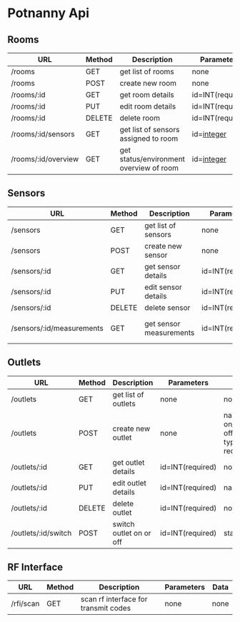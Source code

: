 # Potnanny Api

## Rooms
| URL           | Method    | Description  | Parameters | Data |
| ------------- | --------- | ------------ | ---------- | ---- |
| /rooms        | GET       | get list of rooms  | none  | none |
| /rooms        | POST      | create new room    | none  | name=STR(required) |
| /rooms/:id    | GET       | get room details   | id=INT(required) | none |
| /rooms/:id    | PUT       | edit room details  | id=INT(required) | name=STR(required)  |
| /rooms/:id    | DELETE    | delete room        | id=INT(required) | none |
| /rooms/:id/sensors | GET    |  get list of sensors assigned to room  | id=[integer](required) | none |
| /rooms/:id/overview | GET    |  get status/environment overview of room  | id=[integer](required) | none |


## Sensors
| URL           | Method    | Description  | Parameters | Data |
| ------------- | --------- | ------------ | ---------- | ---- |
| /sensors      | GET       | get list of sensors  | none  | none |
| /sensors      | POST      | create new sensor    | none  | name=STR(required), room_id=INT(optional) |
| /sensors/:id  | GET       | get sensor details   | id=INT(required) | none |
| /sensors/:id  | PUT       | edit sensor details  | id=INT(required) | name=STR(required), room_id=INT(optional) |
| /sensors/:id  | DELETE    | delete sensor       | id=INT(required) | none |
| /sensors/:id/measurements | GET | get sensor measurements | id=INT(required) | latest=BOOL, start=STR(start time), end=STR(end time) |


## Outlets
| URL           | Method    | Description  | Parameters | Data |
| ------------- | --------- | ------------ | ---------- | ---- |
| /outlets      | GET       | get list of outlets  | none  | none |
| /outlets      | POST      | create new outlet    | none  | name=STR(required), on_code=STR(required), off_code=STR(required), type=STR('wireless', required) |
| /outlets/:id  | GET       | get outlet details   | id=INT(required) | none |
| /outlets/:id  | PUT       | edit outlet details  | id=INT(required) | name=STR(required)  |
| /outlets/:id  | DELETE    | delete outlet        | id=INT(required) | none |
| /outlets/:id/switch  | POST    | switch outlet on or off        | id=INT(required) | state=INT(0|1 required) |


## RF Interface
| URL           | Method    | Description  | Parameters | Data |
| ------------- | --------- | ------------ | ---------- | ---- |
| /rfi/scan     | GET       | scan rf interface for transmit codes  | none  | none |

